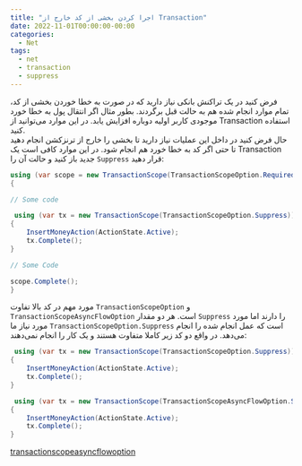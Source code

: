 ```yaml
---
title: "اجرا کردن بخشی از کد خارج از Transaction"
date: 2022-11-01T00:00:00-00:00
categories:
  - Net
tags:
  - net
  - transaction
  - suppress
---
```


فرض کنید در یک تراکنش بانکی نیاز دارید که در صورت به خطا خوردن بخشی از کد، تمام موارد انجام شده هم به حالت قبل برگردند. بطور مثال اگر انتقال پول به خطا خورد موجودی کاربر اولیه دوباره افزایش یابد. در این موارد می‌توانید از Transaction استفاده کنید.  
حال فرض کنید در داخل این عملیات نیاز دارید تا بخشی را خارج از ترنزکشن انجام دهید تا حتی اگر کد به خطا خورد هم انجام شود. در این موارد کافی است یک Transaction جدید باز کنید و حالت آن را `Suppress` قرار دهید:  

```csharp
using (var scope = new TransactionScope(TransactionScopeOption.Required, option, TransactionScopeAsyncFlowOption.Enabled))
{

// Some code

 using (var tx = new TransactionScope(TransactionScopeOption.Suppress))
{
    InsertMoneyAction(ActionState.Active);
    tx.Complete();
}

// Some Code

scope.Complete();
}
```

مورد مهم در کد بالا تفاوت `TransactionScopeOption` و `TransactionScopeAsyncFlowOption` است. هر دو مقدار `Suppress` را دارند اما مورد مورد نیاز ما `TransactionScopeOption.Suppress` است که عمل انجام شده را انجام می‌دهد. در واقع دو کد زیر کاملا متفاوت هستند و یک کار را انجام نمی‌دهند:  

```csharp
 using (var tx = new TransactionScope(TransactionScopeOption.Suppress))
{
    InsertMoneyAction(ActionState.Active);
    tx.Complete();
}
```

```csharp
 using (var tx = new TransactionScope(TransactionScopeAsyncFlowOption.Suppress))
{
    InsertMoneyAction(ActionState.Active);
    tx.Complete();
}
```

[transactionscopeasyncflowoption](https://learn.microsoft.com/en-us/dotnet/api/system.transactions.transactionscopeasyncflowoption?view=net-6.0)  

[](https://learn.microsoft.com/en-us/dotnet/api/system.transactions.transactionscopeoption?view=net-6.0)  